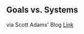 ## Goals vs. Systems
via Scott Adams' Blog
[Link][1]

![]()

[1]:	https://www.scottadamssays.com/2013/11/18/goals-vs-systems/ "Goals vs. Systems - Scott Adams' Blog"


